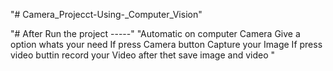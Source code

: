 "# Camera_Projecct-Using-_Computer_Vision" 


"# After Run the project -----"
"Automatic on computer Camera
Give a option whats your need
If press Camera button Capture your Image 
If press video buttin record your Video
after thet save image and video "
